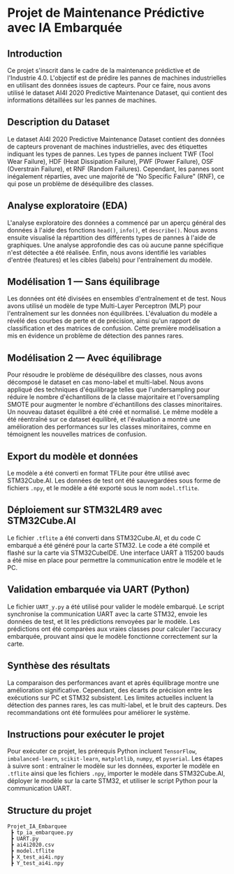 # Projet de Maintenance Prédictive avec IA Embarquée

## Introduction

Ce projet s'inscrit dans le cadre de la maintenance prédictive et de l'Industrie 4.0. L'objectif est de prédire les pannes de machines industrielles en utilisant des données issues de capteurs. Pour ce faire, nous avons utilisé le dataset AI4I 2020 Predictive Maintenance Dataset, qui contient des informations détaillées sur les pannes de machines.

## Description du Dataset

Le dataset AI4I 2020 Predictive Maintenance Dataset contient des données de capteurs provenant de machines industrielles, avec des étiquettes indiquant les types de pannes. Les types de pannes incluent TWF (Tool Wear Failure), HDF (Heat Dissipation Failure), PWF (Power Failure), OSF (Overstrain Failure), et RNF (Random Failures). Cependant, les pannes sont inégalement réparties, avec une majorité de "No Specific Failure" (RNF), ce qui pose un problème de déséquilibre des classes.

## Analyse exploratoire (EDA)

L'analyse exploratoire des données a commencé par un aperçu général des données à l'aide des fonctions `head()`, `info()`, et `describe()`. Nous avons ensuite visualisé la répartition des différents types de pannes à l'aide de graphiques. Une analyse approfondie des cas où aucune panne spécifique n'est détectée a été réalisée. Enfin, nous avons identifié les variables d'entrée (features) et les cibles (labels) pour l'entraînement du modèle.

## Modélisation 1 — **Sans équilibrage**

Les données ont été divisées en ensembles d'entraînement et de test. Nous avons utilisé un modèle de type Multi-Layer Perceptron (MLP) pour l'entraînement sur les données non équilibrées. L'évaluation du modèle a révélé des courbes de perte et de précision, ainsi qu'un rapport de classification et des matrices de confusion. Cette première modélisation a mis en évidence un problème de détection des pannes rares.

## Modélisation 2 — **Avec équilibrage**

Pour résoudre le problème de déséquilibre des classes, nous avons décomposé le dataset en cas mono-label et multi-label. Nous avons appliqué des techniques d'équilibrage telles que l'undersampling pour réduire le nombre d'échantillons de la classe majoritaire et l'oversampling SMOTE pour augmenter le nombre d'échantillons des classes minoritaires. Un nouveau dataset équilibré a été créé et normalisé. Le même modèle a été réentraîné sur ce dataset équilibré, et l'évaluation a montré une amélioration des performances sur les classes minoritaires, comme en témoignent les nouvelles matrices de confusion.

## Export du modèle et données

Le modèle a été converti en format TFLite pour être utilisé avec STM32Cube.AI. Les données de test ont été sauvegardées sous forme de fichiers `.npy`, et le modèle a été exporté sous le nom `model.tflite`.

## Déploiement sur STM32L4R9 avec **STM32Cube.AI**

Le fichier `.tflite` a été converti dans STM32Cube.AI, et du code C embarqué a été généré pour la carte STM32. Le code a été compilé et flashé sur la carte via STM32CubeIDE. Une interface UART à 115200 bauds a été mise en place pour permettre la communication entre le modèle et le PC.

## Validation embarquée via UART (Python)

Le fichier `UART_y.py` a été utilisé pour valider le modèle embarqué. Le script synchronise la communication UART avec la carte STM32, envoie les données de test, et lit les prédictions renvoyées par le modèle. Les prédictions ont été comparées aux vraies classes pour calculer l'accuracy embarquée, prouvant ainsi que le modèle fonctionne correctement sur la carte.

## Synthèse des résultats

La comparaison des performances avant et après équilibrage montre une amélioration significative. Cependant, des écarts de précision entre les exécutions sur PC et STM32 subsistent. Les limites actuelles incluent la détection des pannes rares, les cas multi-label, et le bruit des capteurs. Des recommandations ont été formulées pour améliorer le système.

## Instructions pour exécuter le projet

Pour exécuter ce projet, les prérequis Python incluent `TensorFlow`, `imbalanced-learn`, `scikit-learn`, `matplotlib`, `numpy`, et `pyserial`. Les étapes à suivre sont : entraîner le modèle sur les données, exporter le modèle en `.tflite` ainsi que les fichiers `.npy`, importer le modèle dans STM32Cube.AI, déployer le modèle sur la carte STM32, et utiliser le script Python pour la communication UART.

## Structure du projet

```
Projet_IA_Embarquee
 ┣ tp_ia_embarquee.py
 ┣ UART.py
 ┣ ai4i2020.csv
 ┣ model.tflite
 ┣ X_test_ai4i.npy
 ┣ Y_test_ai4i.npy
```
